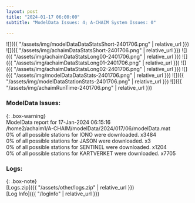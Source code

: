 ```yaml
---
layout: post
title: "2024-01-17 06:00:00"
subtitle: "ModelData Issues: 4; A-CHAIM System Issues: 0"

---
```


![]({{ "/assets/img/modelDataDataStatsShort-2401706.png" | relative_url }})
![]({{ "/assets/img/achaimDataStatsShort-2401706.png" | relative_url }})
![]({{ "/assets/img/achaimDataStatsLong00-2401706.png" | relative_url }})
![]({{ "/assets/img/achaimDataStatsLong01-2401706.png" | relative_url }})
![]({{ "/assets/img/achaimDataStatsLong02-2401706.png" | relative_url }})
![]({{ "/assets/img/modelDataDataStats-2401706.png" | relative_url }})
![]({{ "/assets/img/modelDataStationStats-2401706.png" | relative_url }})
![]({{ "/assets/img/achaimRunTime-2401706.png" | relative_url }})


### ModelData Issues:  
  
{: .box-warning}  
 ModelData report for 17-Jan-2024 06:15:16   
 /home2/achaim1/A-CHAIM/modelData/2024/017/06/modelData.mat   
 0% of all possible stations for IONO were downloaded. x3484   
 0% of all possible stations for JASON were downloaded. x3   
 0% of all possible stations for SENTINEL were downloaded. x1204   
 0% of all possible stations for KARTVERKET were downloaded. x7705   
  


### Logs:  
  
{: .box-note}  
[Logs.zip]({{ "/assets/other/logs.zip" | relative_url }})  
[Log Info]({{ "/logInfo" | relative_url }})  
